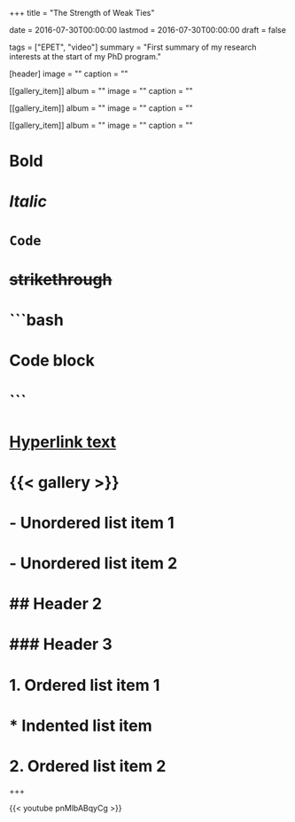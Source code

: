 +++
title = "The Strength of Weak Ties"

date = 2016-07-30T00:00:00
lastmod = 2016-07-30T00:00:00
draft = false

tags = ["EPET", "video"]
summary = "First summary of my research interests at the start of my PhD program."

[header]
image = ""
caption = ""

[[gallery_item]]
album = ""
image = ""
caption = ""

[[gallery_item]]
album = ""
image = ""
caption = ""

[[gallery_item]]
album = ""
image = ""
caption = ""

# **Bold**
# *Italic*
# `Code`
# ~~strikethrough~~

# ```bash
# Code block
# ```
        
# [Hyperlink text](https://themes.gohugo.io/theme/academic/)
# {{< gallery >}}

# - Unordered list item 1
# - Unordered list item 2

# ## Header 2
# ### Header 3

# 1. Ordered list item 1
#    * Indented list item
# 2. Ordered list item 2

+++

{{< youtube pnMlbABqyCg >}}